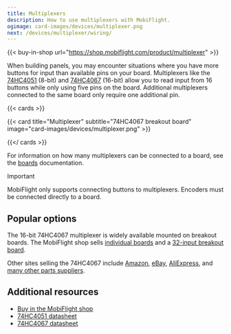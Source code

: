 ```yaml
---
title: Multiplexers
description: How to use multiplexers with MobiFlight.
ogimage: card-images/devices/multiplexer.png
next: /devices/multiplexer/wiring/
---
```


{{< buy-in-shop url="https://shop.mobiflight.com/product/multiplexer" >}}

When building panels, you may encounter situations where you have more buttons for input than available pins on your board. Multiplexers like the [74HC4051](https://www.ti.com/product/CD74HC4051) (8-bit) and [74HC4067](https://www.ti.com/product/CD74HC4067) (16-bit) allow you to read input from 16 buttons while only using five pins on the board. Additional multiplexers connected to the same board only require one additional pin.

{{< cards >}}

{{< card title="Multiplexer" subtitle="74HC4067 breakout board" image="card-images/devices/multiplexer.png" >}}

{{</ cards >}}

For information on how many multiplexers can be connected to a board, see the [boards](/boards/) documentation.

> [!IMPORTANT]
> MobiFlight only supports connecting buttons to multiplexers. Encoders must be connected directly to a board.

## Popular options

The 16-bit 74HC4067 multiplexer is widely available mounted on breakout boards. The MobiFlight shop sells [individual boards](https://shop.mobiflight.com/product/multiplexer) and a [32-input breakout board](https://shop.mobiflight.com/product/multiplexer-breakout-board).

Other sites selling the 74HC4067 include [Amazon](https://www.amazon.com/s?k=74HC4067), [eBay](https://www.ebay.com/sch/i.html?_nkw=74HC4067), [AliExpress](https://www.aliexpress.us/w/wholesale-74HC4067.html), and [many other parts suppliers](https://octopart.com/search?q=74HC4067&currency=USD&specs=0&case_package=PDIP).

## Additional resources

- [Buy in the MobiFlight shop](https://shop.mobiflight.com/category/boards)
- [74HC4051 datasheet](https://www.ti.com/lit/ds/symlink/cd74hc4051.pdf?ts=1737904695870)
- [74HC4067 datasheet](https://www.ti.com/lit/ds/symlink/cd74hc4067.pdf)
